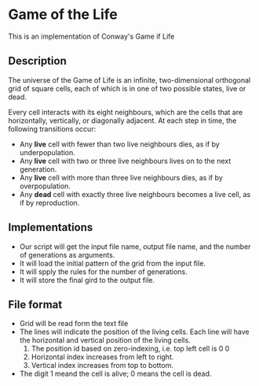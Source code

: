 # Game of the Life
This is an implementation of Conway's Game if Life

## Description
The universe of the Game of Life is an infinite, two-dimensional orthogonal grid of square cells, each of which is in one of two possible states, live or dead.

Every cell interacts with its eight neighbours, which are the cells that are horizontally, vertically, or diagonally adjacent. At each step in time, the following transitions occur:

* Any **live** cell with fewer than two live neighbours dies, as if by underpopulation.
* Any **live** cell with two or three live neighbours lives on to the next generation.
* Any **live** cell with more than three live neighbours dies, as if by overpopulation.
* Any **dead** cell with exactly three live neighbours becomes a live cell, as if by reproduction.

## Implementations
* Our script will get the input file name, output file name, and the number of generations as arguments.
* It will load the initial pattern of the grid from the input file.
* It will spply the rules for the number of generations.
* It will store the final gird to the output file.

## File format
* Grid will be read form the text file
* The lines will indicate the position of the living cells. Each line will have the horizontal and vertical position of the living cells.
    1. The position id based on zero-indexing, i.e. top left cell is 0 0
    2. Horizontal index increases from left to right.
    3. Vertical index increases from top to bottom.
* The digit 1 meand the cell is alive; 0 means the cell is dead.